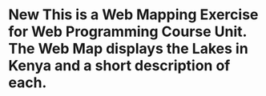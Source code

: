 # New This is a Web Mapping Exercise for Web Programming Course Unit. The Web Map displays the Lakes in Kenya and a short description of each.

